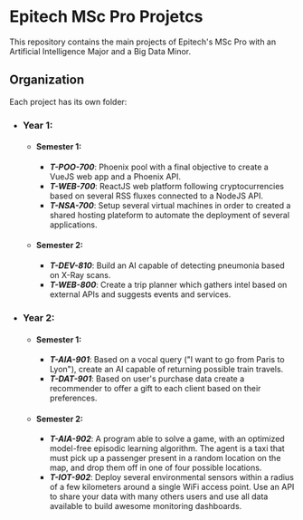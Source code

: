 # Epitech MSc Pro Projetcs
This repository contains the main projects of Epitech's MSc Pro with an Artificial Intelligence Major and a Big Data Minor.

## Organization
Each project has its own folder:
  - ### Year 1:
    * #### **Semester 1**:
      - _***T-POO-700***_: Phoenix pool with a final objective to create a VueJS web app and a Phoenix API.
      - _***T-WEB-700***_: ReactJS web platform following cryptocurrencies based on several RSS fluxes connected to a NodeJS API.
      - _***T-NSA-700***_: Setup several virtual machines in order to created a shared hosting plateform to automate the deployment of several applications.
    * #### **Semester 2**:
      - _***T-DEV-810***_: Build an AI capable of detecting pneumonia based on X-Ray scans.
      - _***T-WEB-800***_: Create a trip planner which gathers intel based on external APIs and suggests events and services.
  - ### Year 2:
    * #### **Semester 1**:
      - _***T-AIA-901***_: Based on a vocal query ("I want to go from Paris to Lyon"), create an AI capable of returning possible train travels.
      - _***T-DAT-901***_: Based on user's purchase data create a recommender to offer a gift to each client based on their preferences.
    * #### **Semester 2**:
      - _***T-AIA-902***_: A program able to solve a game, with an optimized model-free episodic learning algorithm. The agent is a taxi that must pick up a passenger present in a random location on the map, and drop them off in one of four possible locations. 
      - _***T-IOT-902***_: Deploy several environmental sensors within a radius of a few kilometers around a single WiFi access point. Use an API to share your data with many others users and use all data available to build awesome monitoring dashboards.
